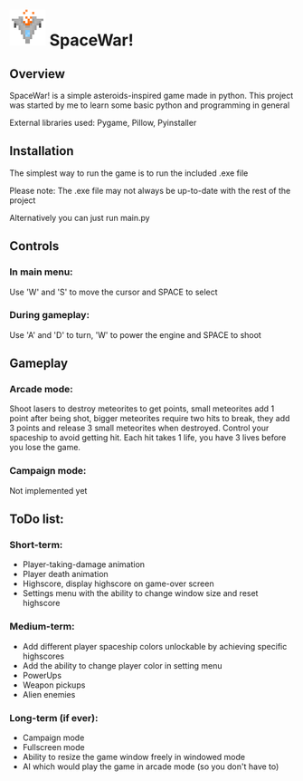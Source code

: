 # ![Alt text](Assets/GUI/spacewar_icon.png?raw=true "Title") SpaceWar!


## Overview
SpaceWar! is a simple asteroids-inspired game made in python.
This project was started by me to learn some basic python and programming in general

External libraries used: Pygame, Pillow, Pyinstaller


## Installation
The simplest way to run the game is to run the included .exe file

Please note: The .exe file may not always be up-to-date with the rest of the project

Alternatively you can just run main.py


## Controls

### In main menu:
Use 'W' and 'S' to move the cursor and SPACE to select

### During gameplay:
Use 'A' and 'D' to turn, 'W' to power the engine and SPACE to shoot


## Gameplay

### Arcade mode:
Shoot lasers to destroy meteorites to get points,
small meteorites add 1 point after being shot, bigger
meteorites require two hits to break, they add 3 points
and release 3 small meteorites when destroyed. 
Control your spaceship to avoid getting hit. Each hit takes
1 life, you have 3 lives before you lose the game.

### Campaign mode:
Not implemented yet


## ToDo list:

### Short-term:

- Player-taking-damage animation
- Player death animation
- Highscore, display highscore on game-over screen
- Settings menu with the ability to change window size and reset highscore

### Medium-term:

- Add different player spaceship colors unlockable by achieving specific highscores
- Add the ability to change player color in setting menu
- PowerUps
- Weapon pickups
- Alien enemies

### Long-term (if ever):

- Campaign mode
- Fullscreen mode
- Ability to resize the game window freely in windowed mode
- AI which would play the game in arcade mode (so you don't have to)